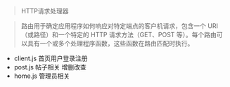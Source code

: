 > HTTP请求处理器

> 路由用于确定应用程序如何响应对特定端点的客户机请求，包含一个 URI（或路径）和一个特定的 HTTP 请求方法（GET、POST 等）。每个路由可以具有一个或多个处理程序函数，这些函数在路由匹配时执行。

- client.js 首页用户登录注册
- post.js 帖子相关 增删改查
- home.js 管理员相关
